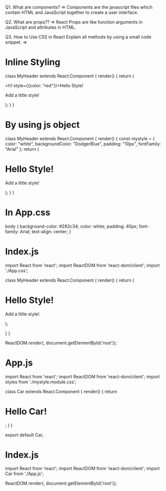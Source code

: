 Q1. What are components?
=> Components are the javascript files which contain HTML and JavaScript together to create a user interface.

Q2. What are props??
=> React Props are like function arguments in JavaScript and attributes in HTML.

Q3. How to Use CSS in React
Explain all methods by using a small code snippet.
=> 
# Inline Styling
class MyHeader extends React.Component {
  render() {
    return (
      <div>
      <h1 style={{color: "red"}}>Hello Style!</h1>
      <p>Add a little style!</p>
      </div>
    );
  }
}

# By using js object
class MyHeader extends React.Component {
  render() {
    const mystyle = {
      color: "white",
      backgroundColor: "DodgerBlue",
      padding: "10px",
      fontFamily: "Arial"
    };
    return (
      <div>
      <h1 style={mystyle}>Hello Style!</h1>
      <p>Add a little style!</p>
      </div>
    );
  }
}

# In App.css
body {
  background-color: #282c34;
  color: white;
  padding: 40px;
  font-family: Arial;
  text-align: center;
}

# Index.js
import React from 'react';
import ReactDOM from 'react-dom/client';
import './App.css';

class MyHeader extends React.Component {
  render() {
    return (
      <div>
      <h1>Hello Style!</h1>
      <p>Add a little style!.</p>
      </div>
    );
   
}
}

ReactDOM.render(<MyHeader />, document.getElementById('root'));

# App.js
import React from 'react';
import ReactDOM from 'react-dom/client';
import styles from './mystyle.module.css'; 

class Car extends React.Component {
  render() {
    return <h1 className={styles.bigblue}>Hello Car!</h1>;
  }
}

export default Car;
 
 
# Index.js
import React from 'react';
import ReactDOM from 'react-dom/client';
import Car from './App.js';

ReactDOM.render(<Car />, document.getElementById('root'));
